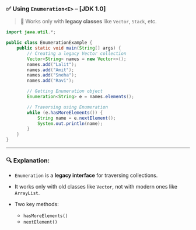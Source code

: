 ### ✅ **Using `Enumeration<E>` – \[JDK 1.0]**

> 📝 Works only with **legacy classes** like `Vector`, `Stack`, etc.

```java
import java.util.*;

public class EnumerationExample {
    public static void main(String[] args) {
        // Creating a legacy Vector collection
        Vector<String> names = new Vector<>();
        names.add("Lalit");
        names.add("Amit");
        names.add("Sneha");
        names.add("Ravi");

        // Getting Enumeration object
        Enumeration<String> e = names.elements();

        // Traversing using Enumeration
        while (e.hasMoreElements()) {
            String name = e.nextElement();
            System.out.println(name);
        }
    }
}
```

---

### 🔍 **Explanation:**

* `Enumeration` is a **legacy interface** for traversing collections.
* It works only with old classes like `Vector`, not with modern ones like `ArrayList`.
* Two key methods:

  * `hasMoreElements()`
  * `nextElement()`
